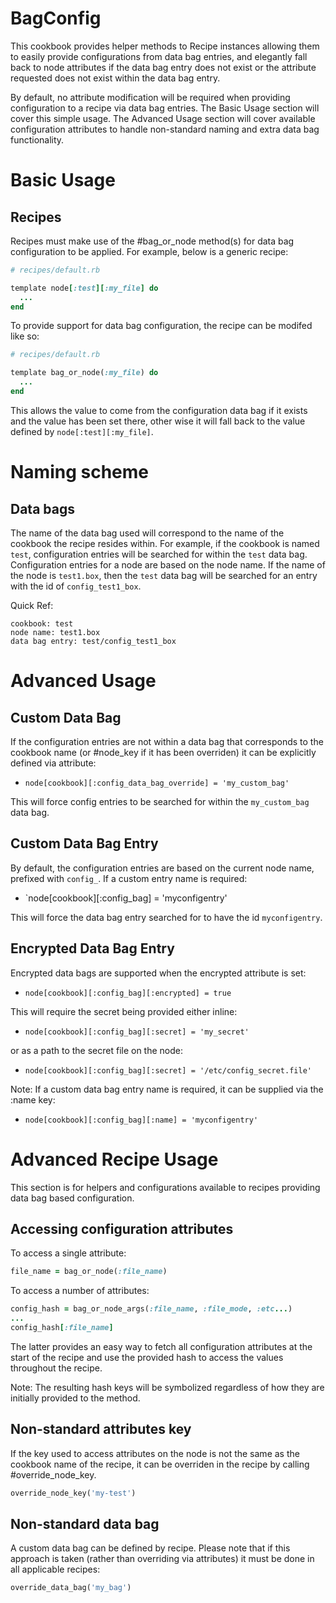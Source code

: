 BagConfig
=========

This cookbook provides helper methods to Recipe instances allowing them to easily
provide configurations from data bag entries, and elegantly fall back to node
attributes if the data bag entry does not exist or the attribute requested does
not exist within the data bag entry.

By default, no attribute modification will be required when providing configuration
to a recipe via data bag entries. The Basic Usage section will cover this simple
usage. The Advanced Usage section will cover available configuration attributes
to handle non-standard naming and extra data bag functionality.

Basic Usage
===========

Recipes
-------

Recipes must make use of the #bag_or_node method(s) for data bag configuration to
be applied. For example, below is a generic recipe:

```ruby
# recipes/default.rb

template node[:test][:my_file] do
  ...
end
```

To provide support for data bag configuration, the recipe can be modifed like so:

```ruby
# recipes/default.rb

template bag_or_node(:my_file) do
  ...
end
```

This allows the value to come from the configuration data bag if it exists and
the value has been set there, other wise it will fall back to the value defined
by `node[:test][:my_file]`.

Naming scheme
=============

Data bags
---------

The name of the data bag used will correspond to the name of the cookbook the
recipe resides within. For example, if the cookbook is named `test`, configuration
entries will be searched for within the `test` data bag. Configuration entries
for a node are based on the node name. If the name of the node is `test1.box`,
then the `test` data bag will be searched for an entry with the id of `config_test1_box`.

Quick Ref:

```
cookbook: test
node name: test1.box
data bag entry: test/config_test1_box
```

Advanced Usage
==============

Custom Data Bag
---------------

If the configuration entries are not within a data bag that corresponds to the
cookbook name (or #node_key if it has been overriden) it can be explicitly defined
via attribute:

* `node[cookbook][:config_data_bag_override] = 'my_custom_bag'`

This will force config entries to be searched for within the `my_custom_bag` data bag.

Custom Data Bag Entry
---------------------

By default, the configuration entries are based on the current node name, prefixed
with `config_`. If a custom entry name is required:

* `node[cookbook][:config_bag] = 'myconfigentry'

This will force the data bag entry searched for to have the id `myconfigentry`.

Encrypted Data Bag Entry
------------------------

Encrypted data bags are supported when the encrypted attribute is set:

* `node[cookbook][:config_bag][:encrypted] = true`

This will require the secret being provided either inline:

* `node[cookbook][:config_bag][:secret] = 'my_secret'`

or as a path to the secret file on the node:

* `node[cookbook][:config_bag][:secret] = '/etc/config_secret.file'`

Note: If a custom data bag entry name is required, it can be supplied via the
:name key:

* `node[cookbook][:config_bag][:name] = 'myconfigentry'`

Advanced Recipe Usage
=====================

This section is for helpers and configurations available to recipes providing
data bag based configuration.

Accessing configuration attributes
----------------------------------

To access a single attribute:

```ruby
file_name = bag_or_node(:file_name)
```

To access a number of attributes:

```ruby
config_hash = bag_or_node_args(:file_name, :file_mode, :etc...)
...
config_hash[:file_name]
```

The latter provides an easy way to fetch all configuration attributes at the
start of the recipe and use the provided hash to access the values throughout
the recipe. 

Note: The resulting hash keys will be symbolized regardless of how they are
initially provided to the method.

Non-standard attributes key
---------------------------

If the key used to access attributes on the node is not the same as the cookbook
name of the recipe, it can be overriden in the recipe by calling #override_node_key.

```ruby
override_node_key('my-test')
```
Non-standard data bag
---------------------

A custom data bag can be defined by recipe. Please note that if this approach is
taken (rather than overriding via attributes) it must be done in all applicable
recipes:

```ruby
override_data_bag('my_bag')
```


